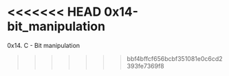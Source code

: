<<<<<<< HEAD
0x14-bit_manipulation
=======
0x14. C - Bit manipulation
>>>>>>> bbf4bffcf656bcbf351081e0c6cd2393fe7369f8
